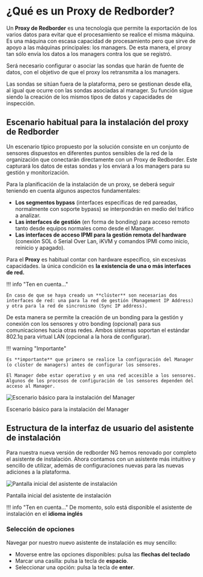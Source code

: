 
# ¿Qué es un Proxy de Redborder?

Un **Proxy de Redborder** es una tecnología que permite la exportación de los varios datos para evitar que el procesamiento se realice el misma máquina. Es una máquina con escasa capacidad de procesamiento pero que sirve de apoyo a las máquinas principales: los managers. De esta manera, el proxy tan sólo envía los datos a los managers contra los que se registró. 

Será necesario configurar o asociar las sondas que harán de fuente de datos, con el objetivo de que el proxy los retransmita a los managers.

Las sondas se sitúan fuera de la plataforma, pero se gestionan desde ella, al igual que ocurre con las sondas asociadas al manager. Su función sigue siendo la creación de los mismos tipos de datos y capacidades de inspección.

## Escenario habitual para la instalación del proxy de Redborder

Un escenario típico propuesto por la solución consiste en un conjunto de sensores dispuestos en diferentes puntos sensibles de la red de la organización que conectarán directamente con un Proxy de Redborder. Este capturará los datos de estas sondas y los enviará a los managers para su gestión y monitorización.

Para la planificación de la instalación de un proxy, se deberá seguir teniendo en cuenta algunos aspectos fundamentales:
- **Los segmentos bypass** (interfaces específicas de red pareadas, normalmente con soporte bypass) se interpondrán en medio del tráfico a analizar.
- **Las interfaces de gestión** (en forma de bonding) para acceso remoto tanto desde equipos normales como desde el Manager.
- **Las interfaces de acceso IPMI para la gestión remota del hardware** (conexión SOL ó Serial Over Lan, iKVM y comandos IPMI como inicio, reinicio y apagado).

Para el **Proxy** es habitual contar con hardware específico, sin excesivas capacidades.  la única condición es **la existencia de una o más interfaces de red.**

!!! info "Ten en cuenta..."

    En caso de que se haya creado un **clúster** son necesarias dos interfaces de red: una para la red de gestión (Management IP Address) y otra para la red de sincronismo (Sync IP address).

De esta manera se permite la creación de un bonding para la gestión y conexión con los sensores y otro bonding (opcional) para sus comunicaciones hacia otras redes. Ambos sistemas soportan el estándar 802.1q para virtual LAN (opcional a la hora de configurar).

!!! warning "Importante"

    Es **importante** que primero se realice la configuración del Manager (o clúster de managers) antes de configurar los sensores.
    
    El Manager debe estar operativo y en una red accesible a los sensores. Algunos de los procesos de configuración de los sensores dependen del acceso al Manager.

![Escenario básico para la instalación del Manager](images/ch01_img001.png)

Escenario básico para la instalación del Manager

## Estructura de la interfaz de usuario del asistente de instalación

Para nuestra nueva versión de redborder NG hemos renovado por completo el asistente de instalación. Ahora contamos con un asistente más intuitivo y sencillo de utilizar, además de configuraciones nuevas para las nuevas adiciones a la plataforma.

![Pantalla inicial del asistente de instalación](images/ch01_img002.png)

Pantalla inicial del asistente de instalación

!!! info "Ten en cuenta..."
    De momento, solo está disponible el asistente de instalación en el **idioma inglés**

### Selección de opciones

Navegar por nuestro nuevo asistente de instalación es muy sencillo:

- Moverse entre las opciones disponibles: pulsa las **flechas del teclado**
- Marcar una casilla: pulsa la tecla de **espacio**.
- Seleccionar una opción: pulsa la tecla de **enter**.
